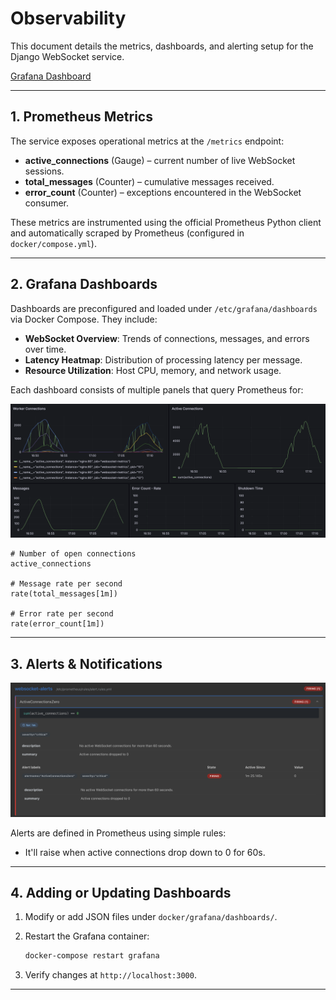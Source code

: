 # Observability

This document details the metrics, dashboards, and alerting setup for the
Django WebSocket service.

[Grafana Dashboard](/data/grafana-dashboard.png)

---

## 1. Prometheus Metrics

The service exposes operational metrics at the `/metrics` endpoint:

* **active\_connections** (Gauge)  – current number of live WebSocket sessions.
* **total\_messages** (Counter)   – cumulative messages received.
* **error\_count** (Counter)      – exceptions encountered in the WebSocket
  consumer.

These metrics are instrumented using the official Prometheus Python client and
automatically scraped by Prometheus (configured in `docker/compose.yml`).

---

## 2. Grafana Dashboards

Dashboards are preconfigured and loaded under `/etc/grafana/dashboards` via
Docker Compose. They include:

* **WebSocket Overview**: Trends of connections, messages, and errors over
  time.
* **Latency Heatmap**: Distribution of processing latency per message.
* **Resource Utilization**: Host CPU, memory, and network usage.

Each dashboard consists of multiple panels that query Prometheus for:

![Grafana Dashboard Load Testing](/data/grafana-dashboard-load-testing.png)

```promql
# Number of open connections
active_connections

# Message rate per second
rate(total_messages[1m])

# Error rate per second
rate(error_count[1m])
```
---

## 3. Alerts & Notifications

![Prometheus Alert Firing](/data/prometheus-rule-firing.png)

Alerts are defined in Prometheus using simple rules:

- It'll raise when active connections drop down to 0 for 60s.

---

## 4. Adding or Updating Dashboards

1. Modify or add JSON files under `docker/grafana/dashboards/`.
2. Restart the Grafana container:

   ```bash
   docker-compose restart grafana
   ```
3. Verify changes at `http://localhost:3000`.

---
